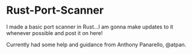 # Rust-Port-Scanner
I made a basic port scanner in Rust...I am gonna make updates to it whenever possible and post it on here!

Currently had some help and guidance from Anthony Panarello, @atpan. 
